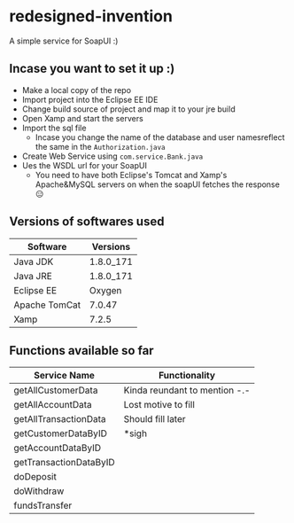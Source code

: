 # redesigned-invention
A simple service for SoapUI :)

## Incase you want to set it up :)
- Make a local copy of the repo
- Import project into the Eclipse EE IDE
- Change build source of project and map it to your jre build
- Open Xamp and start the servers
- Import the sql file 
	- Incase you change the name of the database and user namesreflect the same in the `Authorization.java`
- Create Web Service using `com.service.Bank.java`
- Ues the WSDL url for your SoapUI
	- You need to have both Eclipse's Tomcat and Xamp's Apache&MySQL servers on when the soapUI fetches the response :expressionless:

## Versions of softwares used
Software | Versions
-------- | --------
Java JDK | 1.8.0_171
Java JRE | 1.8.0_171
Eclipse EE | Oxygen 
Apache TomCat | 7.0.47
Xamp | 7.2.5

## Functions available so far
Service Name | Functionality
-------------|-------------
getAllCustomerData | Kinda reundant to mention -.-
getAllAccountData | Lost motive to fill
getAllTransactionData | Should fill later
getCustomerDataByID | *sigh
getAccountDataByID | 
getTransactionDataByID | 
doDeposit | 
doWithdraw | 
fundsTransfer | 
